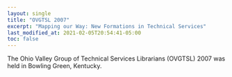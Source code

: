 ```yaml
---
layout: single
title: "OVGTSL 2007"
excerpt: "Mapping our Way: New Formations in Technical Services"
last_modified_at: 2021-02-05T20:54:41-05:00
toc: false
---
```


The Ohio Valley Group of Technical Services Librarians (OVGTSL) 2007 was held in Bowling Green, Kentucky.